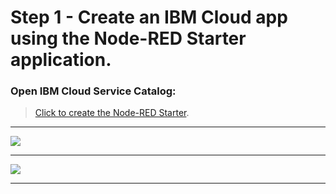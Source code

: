  # Step 1 - Create an IBM Cloud app using the Node-RED Starter application.



### Open IBM Cloud Service Catalog:

> [Click to create the Node-RED Starter](https://console.bluemix.net/catalog/starters/node-red-starter).

<hr>

![](../img/node-red-catalog.png)

<hr>



![](../img/node-red-running-instance.png)

<hr>


